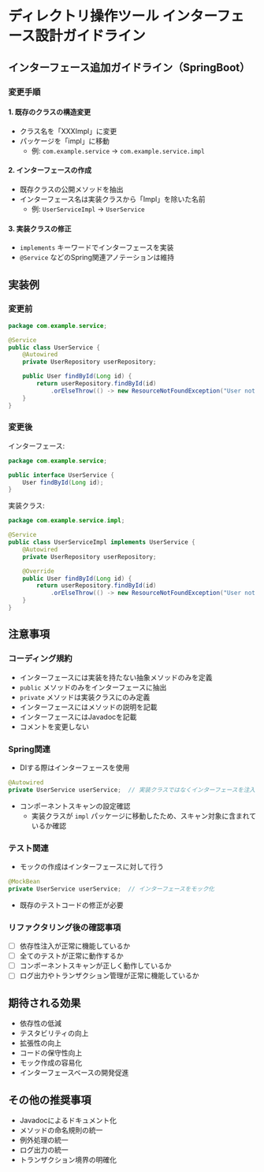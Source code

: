 # ディレクトリ操作ツール インターフェース設計ガイドライン

## インターフェース追加ガイドライン（SpringBoot）

### 変更手順

#### 1. 既存のクラスの構造変更

- クラス名を「XXXImpl」に変更
- パッケージを「impl」に移動
  - 例: `com.example.service` → `com.example.service.impl`

#### 2. インターフェースの作成

- 既存クラスの公開メソッドを抽出
- インターフェース名は実装クラスから「Impl」を除いた名前
  - 例: `UserServiceImpl` → `UserService`

#### 3. 実装クラスの修正

- `implements` キーワードでインターフェースを実装
- `@Service` などのSpring関連アノテーションは維持

## 実装例

### 変更前

```java
package com.example.service;

@Service
public class UserService {
    @Autowired
    private UserRepository userRepository;

    public User findById(Long id) {
        return userRepository.findById(id)
            .orElseThrow(() -> new ResourceNotFoundException("User not found"));
    }
}
```

### 変更後

インターフェース:

```java
package com.example.service;

public interface UserService {
    User findById(Long id);
}
```

実装クラス:

```java
package com.example.service.impl;

@Service
public class UserServiceImpl implements UserService {
    @Autowired
    private UserRepository userRepository;

    @Override
    public User findById(Long id) {
        return userRepository.findById(id)
            .orElseThrow(() -> new ResourceNotFoundException("User not found"));
    }
}
```

## 注意事項

### コーディング規約

- インターフェースには実装を持たない抽象メソッドのみを定義
- `public` メソッドのみをインターフェースに抽出
- `private` メソッドは実装クラスにのみ定義
- インターフェースにはメソッドの説明を記載
- インターフェースにはJavadocを記載
- コメントを変更しない

### Spring関連

- DIする際はインターフェースを使用

```java
@Autowired
private UserService userService;  // 実装クラスではなくインターフェースを注入
```

- コンポーネントスキャンの設定確認
  - 実装クラスが `impl` パッケージに移動したため、スキャン対象に含まれているか確認

### テスト関連

- モックの作成はインターフェースに対して行う

```java
@MockBean
private UserService userService;  // インターフェースをモック化
```

- 既存のテストコードの修正が必要

### リファクタリング後の確認事項

- [ ] 依存性注入が正常に機能しているか
- [ ] 全てのテストが正常に動作するか
- [ ] コンポーネントスキャンが正しく動作しているか
- [ ] ログ出力やトランザクション管理が正常に機能しているか

## 期待される効果

- 依存性の低減
- テスタビリティの向上
- 拡張性の向上
- コードの保守性向上
- モック作成の容易化
- インターフェースベースの開発促進

## その他の推奨事項

- Javadocによるドキュメント化
- メソッドの命名規則の統一
- 例外処理の統一
- ログ出力の統一
- トランザクション境界の明確化
